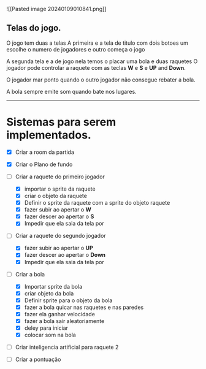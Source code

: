 
![[Pasted image 20240109010841.png]]
## Telas do jogo.
O jogo tem duas a telas
A primeira e a tela de titulo com dois botoes um escolhe o numero de jogadores e outro começa o jogo 

A segunda tela e a de jogo nela temos o placar uma bola e duas raquetes  O jogador pode controlar a raquete com as teclas **W** e **S** e **UP** and **Down**.

O jogador mar ponto quando o outro jogador não consegue rebater a bola.

A bola sempre emite som quando bate nos lugares.

**** 

# Sistemas para serem implementados.

- [x] Criar a room da partida
- [x] Criar o Plano de fundo
- [ ] Criar a raquete do primeiro jogador
	- [x] importar o sprite da raquete
	- [x] criar o objeto da raquete
	- [x] Definir o sprite da raquete com a sprite do objeto raquete
	- [x] fazer subir ao apertar o **W**
	- [x] fazer descer ao apertar o **S**
	- [x] Impedir que ela saia da tela por 
- [ ] Criar a raquete do segundo jogador
	- [x] fazer subir ao apertar o **UP**
	- [x] fazer descer ao apertar o **Down**
	- [x] Impedir que ela saia da tela por 
- [ ] Criar a bola
	- [x] Importar sprite da bola
	- [x] criar objeto da bola
	- [x] Definir sprite para o objeto da bola
	- [x] fazer a bola quicar nas raquetes  e nas paredes
	- [x] fazer ela ganhar velocidade 
	- [x] fazer a bola sair aleatoriamente
	- [x] deley para iniciar 
	- [x] colocar som na bola
- [ ] Criar inteligencia artificial para raquete 2
- [ ] Criar a pontuação 

 
